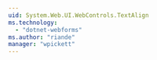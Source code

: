 ```yaml
---
uid: System.Web.UI.WebControls.TextAlign
ms.technology: 
  - "dotnet-webforms"
ms.author: "riande"
manager: "wpickett"
---
```

